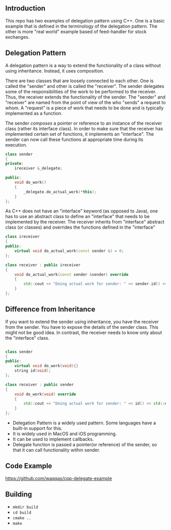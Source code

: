 Introduction
---

This repo has two examples of delegation pattern using C++. One is a basic example that is defined in the terminology of the delegation pattern. The other is more "real world" example based of feed-handler for stock exchanges.

Delegation Pattern
---

A delegation pattern is a way to extend the functionality of a class without using inheritance. Instead, it uses composition. 

There are two classes that are loosely connected to each other. One is called the "sender" and other is called the "receiver". The sender delegates some of the responsibilities of the work to be performed to the receiver. Thus, the receiver extends the functionality of the sender. The "sender" and "receiver" are named from the point of view of the who "sends" a request to whom. A "request" is a piece of work that needs to be done and is typically implemented as a function.

The sender *composes* a pointer or reference to an instance of the receiver class (rather its interface class). In order to make sure that the receiver has implemented certain set of functions, it implements an "interface". The sender can now call these functions at appropriate time during its execution.

```cpp
class sender
{
private:
    ireceiver &_delegate;

public:
    void do_work()
    {
        _delegate.do_actual_work(*this);
    }
};
```

As C++ does not have an "interface" keyword (as opposed to Java), one has to use an abstract class to define an "interface" that needs to be implemented by the receiver. The receiver inherits from "interface" abstract class (or classes) and overrides the functions defined in the "interface"


```cpp
class ireceiver
{
public:
    virtual void do_actual_work(const sender &) = 0;
};

class receiver : public ireceiver
{
    void do_actual_work(const sender &sender) override
    {
        std::cout << "Doing actual work for sender: " << sender.id() << std::endl;
    }
};    
```

Difference from Inheritance
---

If you want to extend the sender using inheritance, you have the receiver from the sender. You have to expose the details of the sender class. This might not be good idea. In contrast, the receiver needs to know only about the "interface" class.

```cpp

class sender
{
public:
    virtual void do_work(void){}
    string id(void);
};

class receiver : public sender
{
    void do_work(void) override
    {
        std::cout << "Doing actual work for sender: " << id() << std::endl;
    }
};   
```

- Delegation Pattern is a widely used pattern. Some languages have a built-in support for this.
- It is widely used in MacOS and iOS programming.
- It can be used to implement callbacks.
- Delegate function is passed a pointer(or reference) of the sender, so that it can call functionality within sender.

Code Example
---

https://github.com/waqqas/cpp-delegate-example

Building
---

- `mkdir build`
- `cd build`
- `cmake ..`
- `make`
